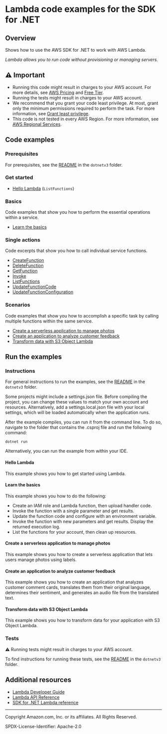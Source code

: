 # Lambda code examples for the SDK for .NET

## Overview

Shows how to use the AWS SDK for .NET to work with AWS Lambda.

<!--custom.overview.start-->
<!--custom.overview.end-->

_Lambda allows you to run code without provisioning or managing servers._

## ⚠ Important

* Running this code might result in charges to your AWS account. For more details, see [AWS Pricing](https://aws.amazon.com/pricing/) and [Free Tier](https://aws.amazon.com/free/).
* Running the tests might result in charges to your AWS account.
* We recommend that you grant your code least privilege. At most, grant only the minimum permissions required to perform the task. For more information, see [Grant least privilege](https://docs.aws.amazon.com/IAM/latest/UserGuide/best-practices.html#grant-least-privilege).
* This code is not tested in every AWS Region. For more information, see [AWS Regional Services](https://aws.amazon.com/about-aws/global-infrastructure/regional-product-services).

<!--custom.important.start-->
<!--custom.important.end-->

## Code examples

### Prerequisites

For prerequisites, see the [README](../README.md#Prerequisites) in the `dotnetv3` folder.


<!--custom.prerequisites.start-->
<!--custom.prerequisites.end-->

### Get started

- [Hello Lambda](Actions/HelloLambda.cs#L4) (`ListFunctions`)


### Basics

Code examples that show you how to perform the essential operations within a service.

- [Learn the basics](Actions/LambdaWrapper.cs)


### Single actions

Code excerpts that show you how to call individual service functions.

- [CreateFunction](Actions/LambdaWrapper.cs#L26)
- [DeleteFunction](Actions/LambdaWrapper.cs#L72)
- [GetFunction](Actions/LambdaWrapper.cs#L96)
- [Invoke](Actions/LambdaWrapper.cs#L116)
- [ListFunctions](Actions/LambdaWrapper.cs#L143)
- [UpdateFunctionCode](Actions/LambdaWrapper.cs#L164)
- [UpdateFunctionConfiguration](Actions/LambdaWrapper.cs#L192)

### Scenarios

Code examples that show you how to accomplish a specific task by calling multiple
functions within the same service.

- [Create a serverless application to manage photos](../cross-service/PhotoAssetManager)
- [Create an application to analyze customer feedback](../cross-service/FeedbackSentimentAnalyzer)
- [Transform data with S3 Object Lambda](../cross-service/S3ObjectLambdaFunction)


<!--custom.examples.start-->
<!--custom.examples.end-->

## Run the examples

### Instructions

For general instructions to run the examples, see the
[README](../README.md#building-and-running-the-code-examples) in the `dotnetv3` folder.

Some projects might include a settings.json file. Before compiling the project,
you can change these values to match your own account and resources. Alternatively,
add a settings.local.json file with your local settings, which will be loaded automatically
when the application runs.

After the example compiles, you can run it from the command line. To do so, navigate to
the folder that contains the .csproj file and run the following command:

```
dotnet run
```

Alternatively, you can run the example from within your IDE.


<!--custom.instructions.start-->
<!--custom.instructions.end-->

#### Hello Lambda

This example shows you how to get started using Lambda.


#### Learn the basics

This example shows you how to do the following:

- Create an IAM role and Lambda function, then upload handler code.
- Invoke the function with a single parameter and get results.
- Update the function code and configure with an environment variable.
- Invoke the function with new parameters and get results. Display the returned execution log.
- List the functions for your account, then clean up resources.

<!--custom.basic_prereqs.lambda_Scenario_GettingStartedFunctions.start-->
<!--custom.basic_prereqs.lambda_Scenario_GettingStartedFunctions.end-->


<!--custom.basics.lambda_Scenario_GettingStartedFunctions.start-->
<!--custom.basics.lambda_Scenario_GettingStartedFunctions.end-->


#### Create a serverless application to manage photos

This example shows you how to create a serverless application that lets users manage photos using labels.


<!--custom.scenario_prereqs.cross_PAM.start-->
<!--custom.scenario_prereqs.cross_PAM.end-->


<!--custom.scenarios.cross_PAM.start-->
<!--custom.scenarios.cross_PAM.end-->

#### Create an application to analyze customer feedback

This example shows you how to create an application that analyzes customer comment cards, translates them from their original language, determines their sentiment, and generates an audio file from the translated text.


<!--custom.scenario_prereqs.cross_FSA.start-->
<!--custom.scenario_prereqs.cross_FSA.end-->


<!--custom.scenarios.cross_FSA.start-->
<!--custom.scenarios.cross_FSA.end-->

#### Transform data with S3 Object Lambda

This example shows you how to transform data for your application with S3 Object Lambda.


<!--custom.scenario_prereqs.cross_ServerlessS3DataTransformation.start-->
<!--custom.scenario_prereqs.cross_ServerlessS3DataTransformation.end-->


<!--custom.scenarios.cross_ServerlessS3DataTransformation.start-->
<!--custom.scenarios.cross_ServerlessS3DataTransformation.end-->

### Tests

⚠ Running tests might result in charges to your AWS account.


To find instructions for running these tests, see the [README](../README.md#Tests)
in the `dotnetv3` folder.



<!--custom.tests.start-->
<!--custom.tests.end-->

## Additional resources

- [Lambda Developer Guide](https://docs.aws.amazon.com/lambda/latest/dg/welcome.html)
- [Lambda API Reference](https://docs.aws.amazon.com/lambda/latest/dg/API_Reference.html)
- [SDK for .NET Lambda reference](https://docs.aws.amazon.com/sdkfornet/v3/apidocs/items/Lambda/NLambda.html)

<!--custom.resources.start-->
<!--custom.resources.end-->

---

Copyright Amazon.com, Inc. or its affiliates. All Rights Reserved.

SPDX-License-Identifier: Apache-2.0